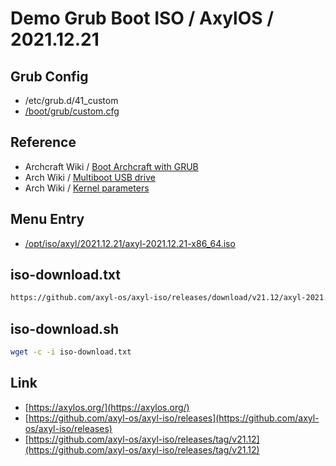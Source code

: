 

# Demo Grub Boot ISO / AxylOS / 2021.12.21

## Grub Config

* /etc/grub.d/41_custom
* [/boot/grub/custom.cfg](custom.cfg)


## Reference

* Archcraft Wiki / [Boot Archcraft with GRUB](https://wiki.archcraft.io/docs/boot-iso/boot-with-grub)
* Arch Wiki / [Multiboot USB drive](https://wiki.archlinux.org/title/Multiboot_USB_drive#Configuring_GRUB)
* Arch Wiki / [Kernel parameters](https://wiki.archlinux.org/title/Kernel_parameters#GRUB)


## Menu Entry

* [/opt/iso/axyl/2021.12.21/axyl-2021.12.21-x86_64.iso](https://github.com/axyl-os/axyl-iso/releases/download/v21.12/axyl-2021.12.21-x86_64.iso)


## iso-download.txt

``` sh
https://github.com/axyl-os/axyl-iso/releases/download/v21.12/axyl-2021.12.21-x86_64.iso
```

## iso-download.sh

``` sh
wget -c -i iso-download.txt
```

## Link

* [https://axylos.org/](https://axylos.org/)
* [https://github.com/axyl-os/axyl-iso/releases](https://github.com/axyl-os/axyl-iso/releases)
* [https://github.com/axyl-os/axyl-iso/releases/tag/v21.12](https://github.com/axyl-os/axyl-iso/releases/tag/v21.12)
